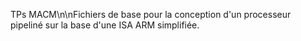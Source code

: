 TPs MACM\n\nFichiers de base pour la conception d'un processeur pipeliné sur la base d'une ISA ARM simplifiée.
